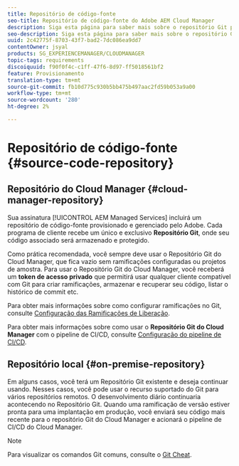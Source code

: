 ```yaml
---
title: Repositório de código-fonte
seo-title: Repositório de código-fonte do Adobe AEM Cloud Manager
description: Siga esta página para saber mais sobre o repositório Git provisionado para cada programa que você tem no Cloud Manager.
seo-description: Siga esta página para saber mais sobre o repositório Git provisionado para cada programa que você tem no Adobe AEM Cloud Manager.
uuid: 2c42775f-8703-43f7-bad2-7dc086ea9dd7
contentOwner: jsyal
products: SG_EXPERIENCEMANAGER/CLOUDMANAGER
topic-tags: requirements
discoiquuid: f90f0f4c-c1ff-47f6-8d97-ff5018561bf2
feature: Provisionamento
translation-type: tm+mt
source-git-commit: fb10d775c930b5bb475b497aac2fd59b053a9a00
workflow-type: tm+mt
source-wordcount: '280'
ht-degree: 2%

---
```



# Repositório de código-fonte {#source-code-repository}

## Repositório do Cloud Manager {#cloud-manager-repository}

Sua assinatura [!UICONTROL AEM Managed Services] incluirá um repositório de código-fonte provisionado e gerenciado pelo Adobe. Cada programa de cliente recebe um único e exclusivo **Repositório Git**, onde seu código associado será armazenado e protegido.

Como prática recomendada, você sempre deve usar o Repositório Git do Cloud Manager, que fica vazio sem ramificações configuradas ou projetos de amostra. Para usar o Repositório Git do Cloud Manager, você receberá um **token de acesso privado** que permitirá usar qualquer cliente compatível com Git para criar ramificações, armazenar e recuperar seu código, listar o histórico de commit etc.

Para obter mais informações sobre como configurar ramificações no Git, consulte [Configuração das Ramificações de Liberação](configure-your-release-branches.md).

Para obter mais informações sobre como usar o **Repositório Git do Cloud Manager** com o pipeline de CI/CD, consulte [Configuração do pipeline de CI/CD](configuring-pipeline.md).

## Repositório local {#on-premise-repository}

Em alguns casos, você terá um Repositório Git existente e deseja continuar usando. Nesses casos, você pode usar o recurso suportado do Git para vários repositórios remotos. O desenvolvimento diário continuaria acontecendo no Repositório Git. Quando uma ramificação de versão estiver pronta para uma implantação em produção, você enviará seu código mais recente para o repositório Git do Cloud Manager e acionará o pipeline de CI/CD do Cloud Manager.

>[!NOTE]
>
>Para visualizar os comandos Git comuns, consulte o [Git Cheat](https://education.github.com/git-cheat-sheet-education.pdf).

